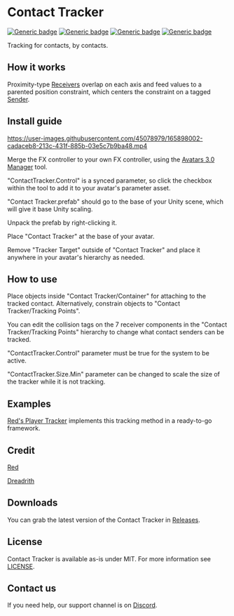 # Contact Tracker
  
[![Generic badge](https://img.shields.io/badge/Unity-2019.4.31f1-informational.svg)](https://unity3d.com/unity/whats-new/2019.4.31)
[![Generic badge](https://img.shields.io/badge/SDK-AvatarSDK3-informational.svg)](https://vrchat.com/home/download)
[![Generic badge](https://img.shields.io/badge/License-MIT-informational.svg)](https://github.com/VRLabs/Contact-Tracker/blob/main/LICENSE)
[![Generic badge](https://img.shields.io/github/downloads/VRLabs/Contact-Tracker/total?label=Downloads)](https://github.com/VRLabs/Contact-Tracker/releases/latest)

Tracking for contacts, by contacts.

## How it works

Proximity-type [Receivers](https://docs.vrchat.com/docs/contacts#VRCContactReceiver) overlap on each axis and feed values to a parented position constraint, which centers the constraint on a tagged [Sender](https://docs.vrchat.com/docs/contacts#VRCContactSender).

## Install guide

https://user-images.githubusercontent.com/45078979/165898002-cadaceb8-213c-431f-885b-03e5c7b9ba48.mp4

Merge the FX controller to your own FX controller, using the [Avatars 3.0 Manager](https://github.com/VRLabs/Avatars-3.0-Manager) tool.

"ContactTracker.Control" is a synced parameter, so click the checkbox within the tool to add it to your avatar's parameter asset. 

"Contact Tracker.prefab" should go to the base of your Unity scene, which will give it base Unity scaling.

Unpack the prefab by right-clicking it.

Place "Contact Tracker" at the base of your avatar.

Remove "Tracker Target" outside of "Contact Tracker" and place it anywhere in your avatar's hierarchy as needed.

## How to use

Place objects inside "Contact Tracker/Container" for attaching to the tracked contact. Alternatively, constrain objects to "Contact Tracker/Tracking Points".

You can edit the collision tags on the 7 receiver components in the "Contact Tracker/Tracking Points" hierarchy to change what contact senders can be tracked.

"ContactTracker.Control" parameter must be true for the system to be active.

"ContactTracker.Size.Min" parameter can be changed to scale the size of the tracker while it is not tracking.

## Examples

[Red's Player Tracker](https://github.com/hfcRed/Player-Tracker) implements this tracking method in a ready-to-go framework.

## Credit

[Red](https://github.com/hfcRed)

[Dreadrith](https://github.com/Dreadrith)

## Downloads

You can grab the latest version of the Contact Tracker in [Releases](https://github.com/VRLabs/Contact-Tracker/releases/latest).

## License

Contact Tracker is available as-is under MIT. For more information see [LICENSE](https://github.com/VRLabs/Contact-Tracker/blob/main/LICENSE).

## Contact us

If you need help, our support channel is on [Discord](https://discord.vrlabs.dev).
